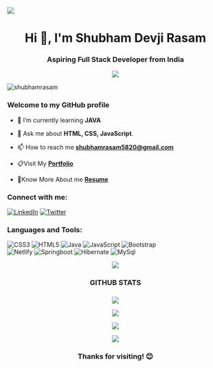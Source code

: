 <img src="https://user-images.githubusercontent.com/10498744/210012254-234538ff-d198-48aa-8964-37e6fd45d227.gif">
<h1 align="center">Hi 👋, I'm Shubham Devji Rasam</h1>
<h3 align="center">Aspiring Full Stack Developer from India</h3>
<p align="center">
  <img src="https://user-images.githubusercontent.com/73097560/115834477-dbab4500-a447-11eb-908a-139a6edaec5c.gif">
</p> 
<p align="left"><img src="https://komarev.com/ghpvc/?username=shubhamrasam&label=Profile%20views&color=0e75b6&style=flat" alt="shubhamrasam"/> </p>

<h3> Welcome to my GitHub profile</h3>

- 🌱 I’m currently learning **JAVA**

- 📩  Ask me about **HTML, CSS, JavaScript**.

- 📫 How to reach me **shubhamrasam5820@gmail.com**

- 📋Visit My <a href="https://shubhamrasam.github.io/">**Portfolio**<a>
   
- 📑Know More About me <a href="https://drive.google.com/file/d/1rECL7KJFC1-2hGxOBOBvwORNaAp_T0aj/view?usp=sharing">**Resume**<a>


<h3 align="left">Connect with me:</h3>

[![LinkedIn](https://img.shields.io/badge/LinkedIn-%230077B5.svg?logo=linkedin&logoColor=white)](https://linkedin.com/in/shubhamrasam24) [![Twitter](https://img.shields.io/badge/Twitter-%231DA1F2.svg?logo=Twitter&logoColor=white)](https://twitter.com/shubham_rasam14)

<h3 align="left">Languages and Tools:</h3>

![CSS3](https://img.shields.io/badge/css3-%231572B6.svg?style=for-the-badge&logo=css3&logoColor=white) ![HTML5](https://img.shields.io/badge/html5-%23E34F26.svg?style=for-the-badge&logo=html5&logoColor=white) ![Java](https://img.shields.io/badge/java-%23ED8B00.svg?style=for-the-badge&logo=java&logoColor=white) ![JavaScript](https://img.shields.io/badge/javascript-%23323330.svg?style=for-the-badge&logo=javascript&logoColor=%23F7DF1E)
![Bootstrap](https://img.shields.io/badge/bootstrap-%23563D7C.svg?style=for-the-badge&logo=bootstrap&logoColor=white)<br> ![Netlify](https://img.shields.io/badge/netlify-%23000000.svg?style=for-the-badge&logo=netlify&logoColor=#00C7B7)
![Springboot](https://img.shields.io/badge/springboot-64b743?style=for-the-badge&logo=springboot&logoColor=white)
![Hibernate](https://img.shields.io/badge/hibernate-bcae79?style=for-the-badge&logo=hibernate&logoColor=white)
![MySql](https://img.shields.io/badge/MySql-00758f?style=for-the-badge&logo=MySql&logoColor=white)
<p align="center">
  <img src="https://user-images.githubusercontent.com/73097560/115834477-dbab4500-a447-11eb-908a-139a6edaec5c.gif">
</p> 


  <div align="center">
<h3 align="centre">GITHUB STATS<h3>
   </div>
    <p align="center">
<img align="centre" src="https://github-readme-stats.vercel.app/api?username=shubhamrasam&show_icons=true&locale=en&theme=merko&hide_border=false">
   </p>
    <p align="center">
<img src="https://github-readme-streak-stats.herokuapp.com?user=shubhamrasam&theme=merko&hide_border=false&date_format=j%20M%5B%20Y%5D">
   </p>
    <p align="center">
<img src="https://github-readme-stats.vercel.app/api/top-langs/?username=shubhamrasam&layout=compact&theme=merko">
   </p>

<p align="center">
  <img src="https://user-images.githubusercontent.com/73097560/115834477-dbab4500-a447-11eb-908a-139a6edaec5c.gif">
</p> 

   <h3 align="center">Thanks for visiting! 😊<h3>
   




